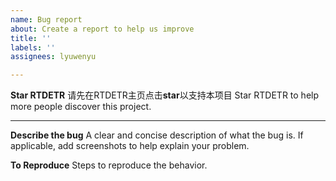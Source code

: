 ```yaml
---
name: Bug report
about: Create a report to help us improve
title: ''
labels: ''
assignees: lyuwenyu

---
```


**Star RTDETR**
请先在RTDETR主页点击**star**以支持本项目
Star RTDETR to help more people discover this project. 

---

**Describe the bug**
A clear and concise description of what the bug is. 
If applicable, add screenshots to help explain your problem. 

**To Reproduce**
Steps to reproduce the behavior.
